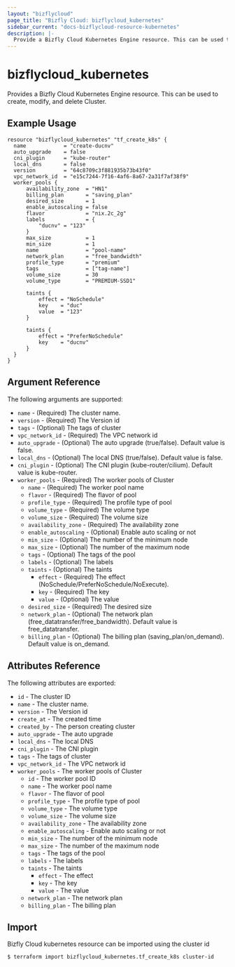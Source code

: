 ```yaml
---
layout: "bizflycloud"
page_title: "Bizfly Cloud: bizflycloud_kubernetes"
sidebar_current: "docs-bizflycloud-resource-kubernetes"
description: |-
  Provide a Bizfly Cloud Kubernetes Engine resource. This can be used to create, modify, and delete Clusters.
---
```


# bizflycloud\_kubernetes

Provides a Bizfly Cloud Kubernetes Engine resource. This can be used to create, modify, and delete Cluster.

## Example Usage

```hcl
resource "bizflycloud_kubernetes" "tf_create_k8s" {
  name            = "create-ducnv"
  auto_upgrade    = false
  cni_plugin      = "kube-router"
  local_dns       = false
  version         = "64c8709c3f881935b73b43f0"
  vpc_network_id  = "e15c7244-7f16-4af6-8a67-2a31f7af38f9"
  worker_pools {
      availability_zone  = "HN1"
      billing_plan       = "saving_plan"
      desired_size       = 1
      enable_autoscaling = false
      flavor             = "nix.2c_2g"
      labels             = {
          "ducnv" = "123"
      }
      max_size           = 1
      min_size           = 1
      name               = "pool-name"
      network_plan       = "free_bandwidth"
      profile_type       = "premium"
      tags               = ["tag-name"]
      volume_size        = 30
      volume_type        = "PREMIUM-SSD1"

      taints {
          effect = "NoSchedule"
          key    = "duc"
          value  = "123"
      }

      taints {
          effect = "PreferNoSchedule"
          key    = "ducnv"
      }
  }
}

```

## Argument Reference

The following arguments are supported:

* `name` - (Required) The cluster name.
* `version` - (Required) The Version id
* `tags` - (Optional) The tags of cluster
* `vpc_network_id` - (Required) The VPC network id
* `auto_upgrade` - (Optional) The auto upgrade (true/false). Default value is false.
* `local_dns` - (Optional) The local DNS (true/false). Default value is false.
* `cni_plugin` - (Optional) The CNI plugin (kube-router/cilium). Default value is kube-router.
* `worker_pools` - (Required) The worker pools of Cluster
  * `name` - (Required) The worker pool name
  * `flavor` - (Required) The flavor of pool
  * `profile_type` - (Required) The profile type of pool
  * `volume_type` - (Required) The volume type
  * `volume_size` - (Required) The volume size
  * `availability_zone` - (Required) The availability zone
  * `enable_autoscaling` - (Optional) Enable auto scaling or not
  * `min_size` - (Optional) The number of the minimum node
  * `max_size` - (Optional) The number of the maximum node
  * `tags` - (Optional) The tags of the pool
  * `labels` - (Optional) The labels
  * `taints` - (Optional) The taints
    * `effect` - (Required) The effect (NoSchedule/PreferNoSchedule/NoExecute).
    * `key` - (Required) The key
    * `value` - (Optional) The value
  * `desired_size` - (Required) The desired size
  * `network_plan` - (Optional) The network plan (free_datatransfer/free_bandwidth). Default value is free_datatransfer.
  * `billing_plan` - (Optional) The billing plan (saving_plan/on_demand). Default value is on_demand.
  

## Attributes Reference

The following attributes are exported:
* `id` - The cluster ID
* `name` - The cluster name.
* `version` - The Version id
* `create_at` - The created time
* `created_by` - The person creating cluster
* `auto_upgrade` - The auto upgrade
* `local_dns` - The local DNS
* `cni_plugin` - The CNI plugin
* `tags` - The tags of cluster
* `vpc_network_id` - The VPC network id
* `worker_pools` - The worker pools of Cluster
  * `id` - The worker pool ID
  * `name` - The worker pool name
  * `flavor` - The flavor of pool
  * `profile_type` - The profile type of pool
  * `volume_type` - The volume type
  * `volume_size` - The volume size
  * `availability_zone` - The availability zone
  * `enable_autoscaling` - Enable auto scaling or not
  * `min_size` - The number of the minimum node
  * `max_size` - The number of the maximum node
  * `tags` - The tags of the pool
  * `labels` - The labels
  * `taints` - The taints
    * `effect` - The effect
    * `key` - The key
    * `value` - The value
  * `network_plan` - The network plan
  * `billing_plan` - The billing plan


## Import

Bizfly Cloud kubernetes resource can be imported using the cluster id

```
$ terraform import bizflycloud_kubernetes.tf_create_k8s cluster-id
```
